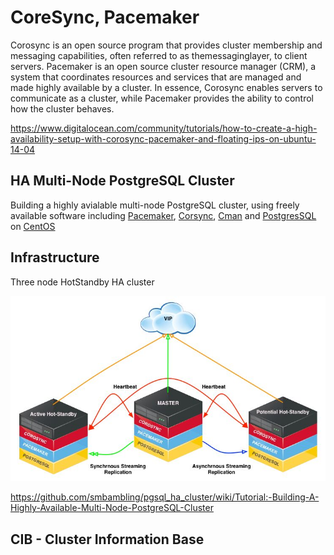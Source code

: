 # CoreSync, Pacemaker

Corosync is an open source program that provides cluster membership and messaging capabilities, often referred to as themessaginglayer, to client servers. Pacemaker is an open source cluster resource manager (CRM), a system that coordinates resources and services that are managed and made highly available by a cluster. In essence, Corosync enables servers to communicate as a cluster, while Pacemaker provides the ability to control how the cluster behaves.

https://www.digitalocean.com/community/tutorials/how-to-create-a-high-availability-setup-with-corosync-pacemaker-and-floating-ips-on-ubuntu-14-04

## HA Multi-Node PostgreSQL Cluster

Building a highly avialable multi-node PostgreSQL cluster, using freely available software including [Pacemaker](http://clusterlabs.org/), [Corsync](http://corosync.github.io/corosync/), [Cman](http://www.sourceware.org/cluster/cman/) and [PostgresSQL](http://www.postgresql.org/) on [CentOS](http://www.centos.org/)

## Infrastructure

Three node HotStandby HA cluster

![image](../../media/DevOps-Others-CoreSync-Pacemaker-image1.jpg)

https://github.com/smbambling/pgsql_ha_cluster/wiki/Tutorial:-Building-A-Highly-Available-Multi-Node-PostgreSQL-Cluster

## CIB - Cluster Information Base
